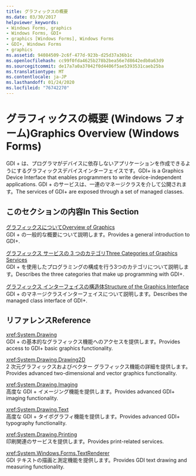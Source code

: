 ```yaml
---
title: グラフィックスの概要
ms.date: 03/30/2017
helpviewer_keywords:
- Windows Forms, graphics
- Windows Forms, GDI+
- graphics [Windows Forms], Windows Forms
- GDI+, Windows Forms
- graphics
ms.assetid: 94084509-2c6f-477d-923b-d25d37a36b1c
ms.openlocfilehash: cc99f0fda4625b278b2bea56e7d8642edb0a63d9
ms.sourcegitcommit: de17a7a0a37042f0d4406f5ae5393531caeb25ba
ms.translationtype: MT
ms.contentlocale: ja-JP
ms.lasthandoff: 01/24/2020
ms.locfileid: "76742270"
---
```

# <a name="graphics-overview-windows-forms"></a><span data-ttu-id="d4b8f-102">グラフィックスの概要 (Windows フォーム)</span><span class="sxs-lookup"><span data-stu-id="d4b8f-102">Graphics Overview (Windows Forms)</span></span>
<span data-ttu-id="d4b8f-103">GDI + は、プログラマがデバイスに依存しないアプリケーションを作成できるようにするグラフィックスデバイスインターフェイスです。</span><span class="sxs-lookup"><span data-stu-id="d4b8f-103">GDI+ is a Graphics Device Interface that enables programmers to write device-independent applications.</span></span> <span data-ttu-id="d4b8f-104">GDI + のサービスは、一連のマネージクラスを介して公開されます。</span><span class="sxs-lookup"><span data-stu-id="d4b8f-104">The services of GDI+ are exposed through a set of managed classes.</span></span>  
  
## <a name="in-this-section"></a><span data-ttu-id="d4b8f-105">このセクションの内容</span><span class="sxs-lookup"><span data-stu-id="d4b8f-105">In This Section</span></span>  
 [<span data-ttu-id="d4b8f-106">グラフィックスについて</span><span class="sxs-lookup"><span data-stu-id="d4b8f-106">Overview of Graphics</span></span>](overview-of-graphics.md)  
 <span data-ttu-id="d4b8f-107">GDI + の一般的な概要について説明します。</span><span class="sxs-lookup"><span data-stu-id="d4b8f-107">Provides a general introduction to GDI+.</span></span>  
  
 [<span data-ttu-id="d4b8f-108">グラフィックス サービスの 3 つのカテゴリ</span><span class="sxs-lookup"><span data-stu-id="d4b8f-108">Three Categories of Graphics Services</span></span>](three-categories-of-graphics-services.md)  
 <span data-ttu-id="d4b8f-109">GDI + を使用したプログラミングの構成を行う3つのカテゴリについて説明します。</span><span class="sxs-lookup"><span data-stu-id="d4b8f-109">Describes the three categories that make up programming with GDI+.</span></span>  
  
 [<span data-ttu-id="d4b8f-110">グラフィックス インターフェイスの構造体</span><span class="sxs-lookup"><span data-stu-id="d4b8f-110">Structure of the Graphics Interface</span></span>](structure-of-the-graphics-interface.md)  
 <span data-ttu-id="d4b8f-111">GDI + のマネージクラスインターフェイスについて説明します。</span><span class="sxs-lookup"><span data-stu-id="d4b8f-111">Describes the managed class interface of GDI+.</span></span>  
  
## <a name="reference"></a><span data-ttu-id="d4b8f-112">リファレンス</span><span class="sxs-lookup"><span data-stu-id="d4b8f-112">Reference</span></span>  
 <xref:System.Drawing>  
 <span data-ttu-id="d4b8f-113">GDI + の基本的なグラフィックス機能へのアクセスを提供します。</span><span class="sxs-lookup"><span data-stu-id="d4b8f-113">Provides access to GDI+ basic graphics functionality.</span></span>  
  
 <xref:System.Drawing.Drawing2D>  
 <span data-ttu-id="d4b8f-114">2 次元グラフィックスおよびベクター グラフィックス機能の詳細を提供します。</span><span class="sxs-lookup"><span data-stu-id="d4b8f-114">Provides advanced two-dimensional and vector graphics functionality.</span></span>  
  
 <xref:System.Drawing.Imaging>  
 <span data-ttu-id="d4b8f-115">高度な GDI + イメージング機能を提供します。</span><span class="sxs-lookup"><span data-stu-id="d4b8f-115">Provides advanced GDI+ imaging functionality.</span></span>  
  
 <xref:System.Drawing.Text>  
 <span data-ttu-id="d4b8f-116">高度な GDI + タイポグラフィ機能を提供します。</span><span class="sxs-lookup"><span data-stu-id="d4b8f-116">Provides advanced GDI+ typography functionality.</span></span>  
  
 <xref:System.Drawing.Printing>  
 <span data-ttu-id="d4b8f-117">印刷関連のサービスを提供します。</span><span class="sxs-lookup"><span data-stu-id="d4b8f-117">Provides print-related services.</span></span>  
  
 <xref:System.Windows.Forms.TextRenderer>  
 <span data-ttu-id="d4b8f-118">GDI テキストの描画と測定機能を提供します。</span><span class="sxs-lookup"><span data-stu-id="d4b8f-118">Provides GDI text drawing and measuring functionality.</span></span>
